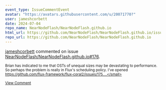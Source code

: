 ```yaml
---
event_type: IssueCommentEvent
avatar: "https://avatars.githubusercontent.com/u/20071770?"
user: jameshcorbett
date: 2024-07-04
repo_name: NearNodeFlash/NearNodeFlash.github.io
html_url: https://github.com/NearNodeFlash/NearNodeFlash.github.io/issues/176
repo_url: https://github.com/NearNodeFlash/NearNodeFlash.github.io
---
```


<a href='https://github.com/jameshcorbett' target='_blank'>jameshcorbett</a> commented on issue <a href='https://github.com/NearNodeFlash/NearNodeFlash.github.io/issues/176' target='_blank'>NearNodeFlash/NearNodeFlash.github.io#176</a>.

<small>Brian has indicated to me that OSTs of unequal sizes may be devastating to performance. So perhaps the problem is really in Flux's scheduling policy. I've opened https://github.com/flux-framework/flux-coral2/issues/175....</small>

<a href='https://github.com/NearNodeFlash/NearNodeFlash.github.io/issues/176' target='_blank'>View Comment</a>